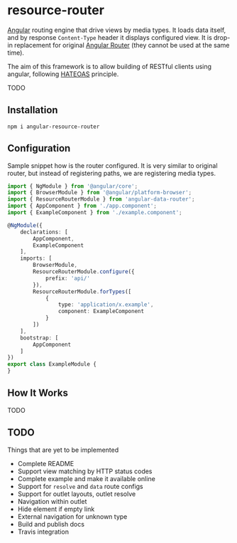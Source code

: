 resource-router
===================

[Angular](https://angular.io/) routing engine that drive views by media types. It loads data itself, and by response `Content-Type` header
it displays configured view. It is drop-in replacement for original [Angular Router](https://angular.io/docs/ts/latest/guide/router.html) (they cannot be used at the same time).

The aim of this framework is to allow building of RESTful clients using angular, following [HATEOAS](http://en.wikipedia.org/wiki/HATEOAS) principle.

TODO

Installation
------------

    npm i angular-resource-router


Configuration
-------------

Sample snippet how is the router configured.
It is very similar to original router, but instead of registering paths, we are registering media types.

```typescript
import { NgModule } from '@angular/core';
import { BrowserModule } from '@angular/platform-browser';
import { ResourceRouterModule } from 'angular-data-router';
import { AppComponent } from './app.component';
import { ExampleComponent } from './example.component';

@NgModule({
    declarations: [
        AppComponent,
        ExampleComponent
    ],
    imports: [
        BrowserModule,
        ResourceRouterModule.configure({
            prefix: 'api/'
        }),
        ResourceRouterModule.forTypes([
            {
                type: 'application/x.example',
                component: ExampleComponent
            }
        ])
    ],
    bootstrap: [
        AppComponent
    ]
})
export class ExampleModule {
}
```

How It Works
------------
TODO


TODO
----

Things that are yet to be implemented

* Complete README
* Support view matching by HTTP status codes
* Complete example and make it available online
* Support for `resolve` and `data` route configs
* Support for outlet layouts, outlet resolve
* Navigation within outlet
* Hide element if empty link
* External navigation for unknown type
* Build and publish docs
* Travis integration
